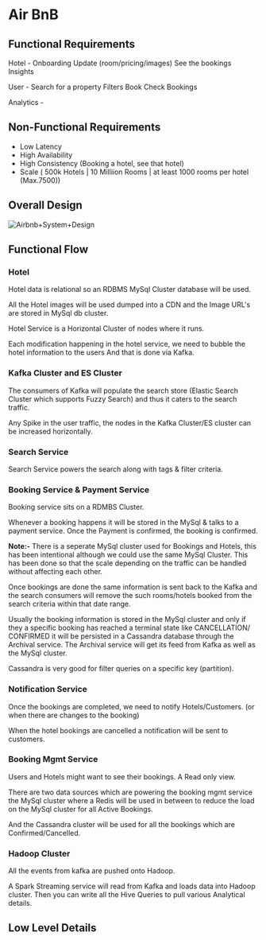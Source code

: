 # Air BnB

## Functional Requirements

Hotel -
Onboarding
Update (room/pricing/images)
See the bookings
Insights


User -
Search for a property
Filters
Book
Check Bookings

Analytics -


## Non-Functional Requirements

- Low Latency
- High Availability
- High Consistency (Booking a hotel, see that hotel)
- Scale ( 500k Hotels | 10 Milliion Rooms | at least 1000 rooms per hotel  (Max.7500))

## Overall Design


![Airbnb+System+Design](https://user-images.githubusercontent.com/34048837/142763182-131e2b03-08b9-44a3-a6d8-fd9162ad4ccf.png)

## Functional Flow

### Hotel

Hotel data is relational so an RDBMS MySql Cluster database will be used.

All the Hotel images will be used dumped into a CDN and the Image URL's are stored in MySql db cluster.

Hotel Service is a Horizontal Cluster of nodes where it runs.

Each modification happening in the hotel service, we need to bubble the hotel information to the users And that is done via Kafka.

### Kafka Cluster and ES Cluster

The consumers of Kafka will populate the search store (Elastic Search Cluster which supports Fuzzy Search) and thus it caters to the search traffic.

Any Spike in the user traffic, the nodes in the Kafka Cluster/ES cluster can be increased horizontally.

### Search Service

Search Service powers the search along with tags & filter criteria.

### Booking Service & Payment Service

Booking service sits on a RDMBS Cluster.

Whenever a booking happens it will be stored in the MySql & talks to a payment service. Once the Payment is confirmed, the booking is confirmed.

__Note:-__ There is a seperate MySql cluster used for Bookings and Hotels, this has been intentional although we could use the same MySql Cluster.
This has been done so that the scale depending on the traffic can be handled without affecting each other.

Once bookings are done the same information is sent back to the Kafka and the search consumers will remove the such rooms/hotels booked from the
search criteria within that date range.

Usually the booking information is stored in the MySql cluster and only if they a specific booking has reached a terminal state like CANCELLATION/
CONFIRMED it will be persisted in a Cassandra database through the Archival service. The Archival service will get its feed from Kafka as well
as the MySql cluster.

Cassandra is very good for filter queries on a specific key (partition). 

### Notification Service

Once the bookings are completed, we need to notify Hotels/Customers. (or when there are changes to the booking)

When the hotel bookings are cancelled a notification will be sent to customers.

### Booking Mgmt Service
Users and Hotels might want to see their bookings. A Read only view.

There are two data sources which are powering the booking mgmt service the MySql cluster where a Redis will be used in between to reduce
the load on the MySql cluster for all Active Bookings. 

And the Cassandra cluster will be used for all the bookings which are Confirmed/Cancelled.

### Hadoop Cluster

All the events from kafka are pushed onto Hadoop.

A Spark Streaming service will read from Kafka and loads data into Hadoop cluster. Then you can write all the Hive Queries to pull various
Analytical details.

## Low Level Details





